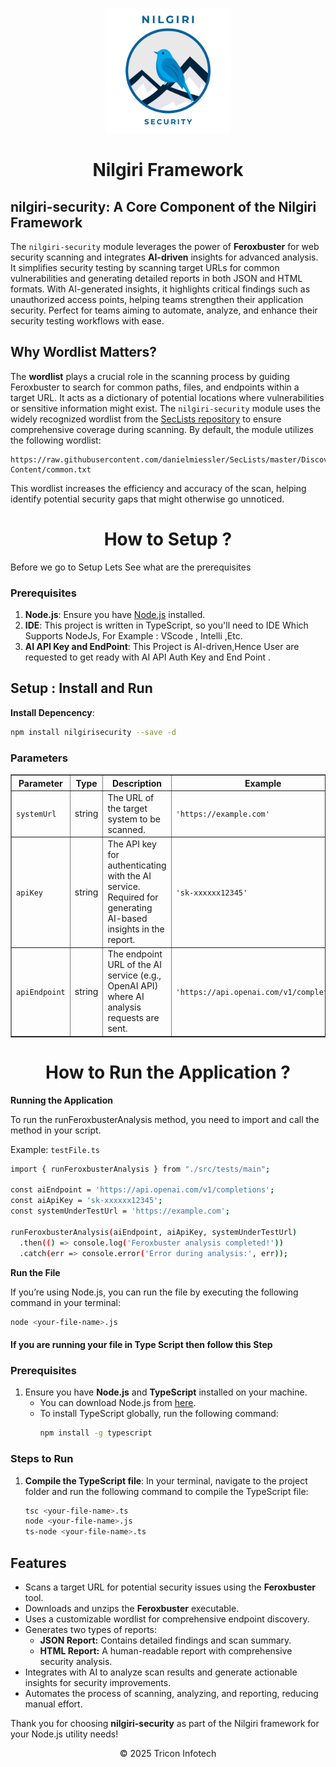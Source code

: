 
<p align="center">
  <img src="./logo/NilgiriSecurity.png" alt="Nilgiri Security Logo" width="200"/>
</p>
<h1 align="center">Nilgiri Framework</h1>
<p align="center">
    <!-- NPM badges -->
    <!-- <a href="https://www.npmjs.com/package/nilgirisecurity"> -->
        <!-- <img src="https://img.shields.io/npm/v/nilgirisecurity.svg" alt="npm version"> -->
    </a>
    <!-- <a href="https://www.npmjs.com/package/nilgirisecurity"> -->
        <!-- <img src="https://img.shields.io/npm/dm/nilgirisecurity.svg" alt="npm downloads"> -->
    </a>
</p>

<h2>nilgiri-security: A Core Component of the Nilgiri Framework</h2>

<p>
The <code>nilgiri-security</code> module leverages the power of <strong>Feroxbuster</strong> for web security scanning and integrates <strong>AI-driven</strong> insights for advanced analysis. It simplifies security testing by scanning target URLs for common vulnerabilities and generating detailed reports in both JSON and HTML formats. With AI-generated insights, it highlights critical findings such as unauthorized access points, helping teams strengthen their application security. Perfect for teams aiming to automate, analyze, and enhance their security testing workflows with ease.
</p>

<h2>Why Wordlist Matters?</h2>

<p>
The <strong>wordlist</strong> plays a crucial role in the scanning process by guiding Feroxbuster to search for common paths, files, and endpoints within a target URL. It acts as a dictionary of potential locations where vulnerabilities or sensitive information might exist. The <code>nilgiri-security</code> module uses the widely recognized wordlist from the <a href="https://github.com/danielmiessler/SecLists" target="_blank">SecLists repository</a> to ensure comprehensive coverage during scanning. By default, the module utilizes the following wordlist:
</p>

<pre><code>https://raw.githubusercontent.com/danielmiessler/SecLists/master/Discovery/Web-Content/common.txt</code></pre>

<p>
This wordlist increases the efficiency and accuracy of the scan, helping identify potential security gaps that might otherwise go unnoticed.
</p>

<h1 align="center">How to Setup ?</h1>

Before we go to Setup Lets See what are the prerequisites 
### Prerequisites

1. **Node.js**: Ensure you have [Node.js](https://nodejs.org/) installed.
2. **IDE**: This project is written in TypeScript, so you'll need to IDE Which Supports NodeJs, For Example : VScode , Intelli ,Etc.
4. **AI API Key and EndPoint**: This Project is AI-driven,Hence User are requested to get ready with AI API Auth Key and End Point .

## Setup : Install and Run

**Install Depencency**:

   ```bash
   npm install nilgirisecurity --save -d
   ```

### Parameters

<table border="1">
    <thead>
        <tr>
            <th>Parameter</th>
            <th>Type</th>
            <th>Description</th>
            <th>Example</th>
        </tr>
    </thead>
    <tbody>
        <tr>
            <td><code>systemUrl</code></td>
            <td>string</td>
            <td>The URL of the target system to be scanned.</td>
            <td><code>'https://example.com'</code></td>
        </tr>
        <tr>
            <td><code>apiKey</code></td>
            <td>string</td>
            <td>The API key for authenticating with the AI service. Required for generating AI-based insights in the report.</td>
            <td><code>'sk-xxxxxx12345'</code></td>
        </tr>
        <tr>
            <td><code>apiEndpoint</code></td>
            <td>string</td>
            <td>The endpoint URL of the AI service (e.g., OpenAI API) where AI analysis requests are sent.</td>
            <td><code>'https://api.openai.com/v1/completions'</code></td>
        </tr>
    </tbody>
</table>


<h1 align="center">How to Run the Application ?</h1>

**Running the Application**

To run the runFeroxbusterAnalysis method, you need to import and call the method in your script.

Example: `testFile.ts`

```bash
import { runFeroxbusterAnalysis } from "./src/tests/main";

const aiEndpoint = 'https://api.openai.com/v1/completions';
const aiApiKey = 'sk-xxxxxx12345';
const systemUnderTestUrl = 'https://example.com';

runFeroxbusterAnalysis(aiEndpoint, aiApiKey, systemUnderTestUrl)
  .then(() => console.log('Feroxbuster analysis completed!'))
  .catch(err => console.error('Error during analysis:', err));
``` 
**Run the File**

If you’re using Node.js, you can run the file by executing the following command in your terminal:
```bash
node <your-file-name>.js
```
#### If you are running your file in Type Script then follow this Step 

### Prerequisites
1. Ensure you have **Node.js** and **TypeScript** installed on your machine.
   - You can download Node.js from [here](https://nodejs.org/).
   - To install TypeScript globally, run the following command:
     ```bash
     npm install -g typescript
     ```

### Steps to Run

1. **Compile the TypeScript file**:
   In your terminal, navigate to the project folder and run the following command to compile the TypeScript file:
   ```bash
   tsc <your-file-name>.ts
   node <your-file-name>.js
   ts-node <your-file-name>.ts

<h2>Features</h2>
<ul>
  <li>Scans a target URL for potential security issues using the <strong>Feroxbuster</strong> tool.</li>
  <li>Downloads and unzips the <strong>Feroxbuster</strong> executable.</li>
  <li>Uses a customizable wordlist for comprehensive endpoint discovery.</li>
  <li>Generates two types of reports:
    <ul>
      <li><strong>JSON Report:</strong> Contains detailed findings and scan summary.</li>
      <li><strong>HTML Report:</strong> A human-readable report with comprehensive security analysis.</li>
    </ul>
  </li>
  <li>Integrates with AI to analyze scan results and generate actionable insights for security improvements.</li>
  <li>Automates the process of scanning, analyzing, and reporting, reducing manual effort.</li>
</ul>

<p>Thank you for choosing <strong>nilgiri-security</strong> as part of the Nilgiri framework for your Node.js utility needs!</p>

<p align="center">&copy; 2025 Tricon Infotech</p>
